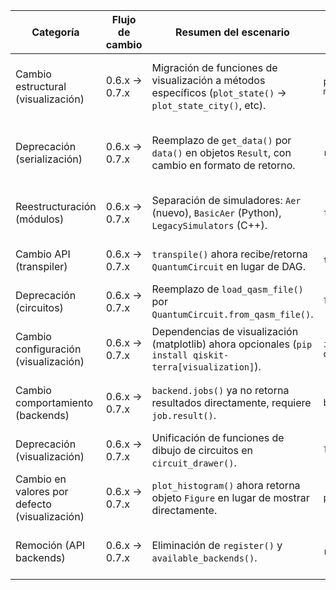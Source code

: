 | Categoría | Flujo de cambio | Resumen del escenario | Ejemplo código origen | Ejemplo código destino | Grado dificultad | Afectación (SE/QSE) | Referencia |
|-----------|-----------------|-----------------------|-----------------------|------------------------|------------------|---------------------|------------|
| Cambio estructural (visualización) | 0.6.x → 0.7.x | Migración de funciones de visualización a métodos específicos (`plot_state()` → `plot_state_city()`, etc). | `plot_state(rho, method='city')` | `plot_state_city(rho)` | Moderada (requiere reemplazo múltiple de funciones) | QSE (afecta visualización de estados cuánticos) | [Release Notes 0.7](https://docs.quantum.ibm.com/api/qiskit/release-notes/0.7) (principal) |
| Deprecación (serialización) | 0.6.x → 0.7.x | Reemplazo de `get_data()` por `data()` en objetos `Result`, con cambio en formato de retorno. | `result.get_data()['unitary']` | `result.data()['unitary']` (o `get_unitary()`) | Alta (cambio en estructura de datos y métodos) | QSE (afecta post-procesamiento de resultados) | [Release Notes 0.7](https://docs.quantum.ibm.com/api/qiskit/release-notes/0.7) (principal) |
| Reestructuración (módulos) | 0.6.x → 0.7.x | Separación de simuladores: `Aer` (nuevo), `BasicAer` (Python), `LegacySimulators` (C++). | `from qiskit import Aer` | `from qiskit import BasicAer` (o `qiskit-aer` para Aer) | Moderada (requiere ajuste de imports) | SE/QSE (configuración de backends) | [Release Notes 0.7](https://docs.quantum.ibm.com/api/qiskit/release-notes/0.7) (principal) |
| Cambio API (transpiler) | 0.6.x → 0.7.x | `transpile()` ahora recibe/retorna `QuantumCircuit` en lugar de DAG. | `transpile_dag(circuit)` | `transpile(circuit)` | Baja (adaptación simple) | QSE (flujo de transpilación) | [Release Notes 0.7](https://docs.quantum.ibm.com/api/qiskit/release-notes/0.7) (principal) |
| Deprecación (circuitos) | 0.6.x → 0.7.x | Reemplazo de `load_qasm_file()` por `QuantumCircuit.from_qasm_file()`. | `load_qasm_file('file.qasm')` | `QuantumCircuit.from_qasm_file('file.qasm')` | Baja (sustitución directa) | QSE (construcción de circuitos) | [Release Notes 0.7](https://docs.quantum.ibm.com/api/qiskit/release-notes/0.7) (principal) |
| Cambio configuración (visualización) | 0.6.x → 0.7.x | Dependencias de visualización (matplotlib) ahora opcionales (`pip install qiskit-terra[visualization]`). | `import qiskit.tools.visualization` | `pip install qiskit-terra[visualization]` + import | Baja (requiere instalación adicional) | SE (gestión de dependencias) | [Release Notes 0.7](https://docs.quantum.ibm.com/api/qiskit/release-notes/0.7) (principal) |
| Cambio comportamiento (backends) | 0.6.x → 0.7.x | `backend.jobs()` ya no retorna resultados directamente, requiere `job.result()`. | `backend.jobs()[0]` | `backend.jobs()[0].result()` | Moderada (cambio en flujo de trabajo) | QSE (manejo de jobs) | [Release Notes 0.7](https://docs.quantum.ibm.com/api/qiskit/release-notes/0.7) (principal) |
| Deprecación (visualización) | 0.6.x → 0.7.x | Unificación de funciones de dibujo de circuitos en `circuit_drawer()`. | `latex_circuit_drawer(circuit)` | `circuit_drawer(circuit, output='latex')` | Baja (cambio de parámetros) | QSE (visualización de circuitos) | [Release Notes 0.7](https://docs.quantum.ibm.com/api/qiskit/release-notes/0.7) (principal) |
| Cambio en valores por defecto (visualización) | 0.6.x → 0.7.x | `plot_histogram()` ahora retorna objeto `Figure` en lugar de mostrar directamente. | `plot_histogram(counts)` | `plot_histogram(counts).show()` | Baja (ajuste en llamadas) | QSE (visualización interactiva) | [Release Notes 0.7](https://docs.quantum.ibm.com/api/qiskit/release-notes/0.7) (principal) |
| Remoción (API backends) | 0.6.x → 0.7.x | Eliminación de `register()` y `available_backends()`. | `register(provider)` | Uso de `IBMProvider` directamente | Moderada (migración a nuevo sistema) | SE (gestión de proveedores) | [Release Notes 0.7](https://docs.quantum.ibm.com/api/qiskit/release-notes/0.7) (principal) |